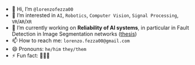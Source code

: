 - 👋 Hi, I’m ```@lorenzofezza00```
- 👀 I’m interested in ```AI```, ```Robotics```, ```Computer Vision```, ```Signal Processing```, ```VR```/```AR```/```XR```
- 🌱 I’m currently working on **Reliability of AI systems**, in particular in Fault Detection in Image Segmentation networks ([thesis](https://webthesis.biblio.polito.it/view/creators/Fezza=3ALorenzo=3A=3A.html))
- 📫 How to reach me: ```lorenzo.fezza00@gmail.com```
- 😄 Pronouns: ```he/him``` ```they/them```
- ⚡ Fun fact: 😵‍💫🤪

<!---
lorenzofezza00/lorenzofezza00 is a ✨ special ✨ repository because its `README.md` (this file) appears on your GitHub profile.
You can click the Preview link to take a look at your changes.
--->
